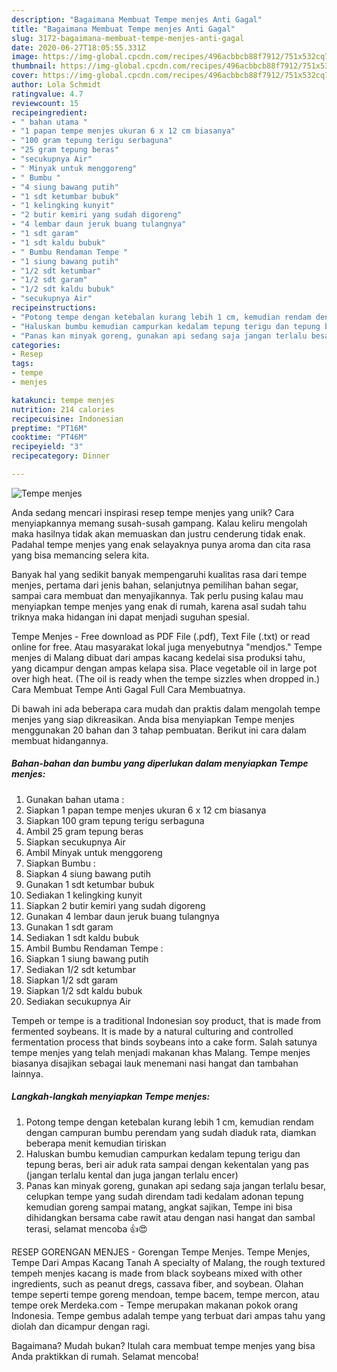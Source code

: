 ```yaml
---
description: "Bagaimana Membuat Tempe menjes Anti Gagal"
title: "Bagaimana Membuat Tempe menjes Anti Gagal"
slug: 3172-bagaimana-membuat-tempe-menjes-anti-gagal
date: 2020-06-27T18:05:55.331Z
image: https://img-global.cpcdn.com/recipes/496acbbcb88f7912/751x532cq70/tempe-menjes-foto-resep-utama.jpg
thumbnail: https://img-global.cpcdn.com/recipes/496acbbcb88f7912/751x532cq70/tempe-menjes-foto-resep-utama.jpg
cover: https://img-global.cpcdn.com/recipes/496acbbcb88f7912/751x532cq70/tempe-menjes-foto-resep-utama.jpg
author: Lola Schmidt
ratingvalue: 4.7
reviewcount: 15
recipeingredient:
- " bahan utama "
- "1 papan tempe menjes ukuran 6 x 12 cm biasanya"
- "100 gram tepung terigu serbaguna"
- "25 gram tepung beras"
- "secukupnya Air"
- " Minyak untuk menggoreng"
- " Bumbu "
- "4 siung bawang putih"
- "1 sdt ketumbar bubuk"
- "1 kelingking kunyit"
- "2 butir kemiri yang sudah digoreng"
- "4 lembar daun jeruk buang tulangnya"
- "1 sdt garam"
- "1 sdt kaldu bubuk"
- " Bumbu Rendaman Tempe "
- "1 siung bawang putih"
- "1/2 sdt ketumbar"
- "1/2 sdt garam"
- "1/2 sdt kaldu bubuk"
- "secukupnya Air"
recipeinstructions:
- "Potong tempe dengan ketebalan kurang lebih 1 cm, kemudian rendam dengan campuran bumbu perendam yang sudah diaduk rata, diamkan beberapa menit kemudian tiriskan"
- "Haluskan bumbu kemudian campurkan kedalam tepung terigu dan tepung beras, beri air aduk rata sampai dengan kekentalan yang pas (jangan terlalu kental dan juga jangan terlalu encer)"
- "Panas kan minyak goreng, gunakan api sedang saja jangan terlalu besar, celupkan tempe yang sudah direndam tadi kedalam adonan tepung kemudian goreng sampai matang, angkat sajikan, Tempe ini bisa dihidangkan bersama cabe rawit atau dengan nasi hangat dan sambal terasi, selamat mencoba 👍😍"
categories:
- Resep
tags:
- tempe
- menjes

katakunci: tempe menjes 
nutrition: 214 calories
recipecuisine: Indonesian
preptime: "PT16M"
cooktime: "PT46M"
recipeyield: "3"
recipecategory: Dinner

---
```



![Tempe menjes](https://img-global.cpcdn.com/recipes/496acbbcb88f7912/751x532cq70/tempe-menjes-foto-resep-utama.jpg)

Anda sedang mencari inspirasi resep tempe menjes yang unik? Cara menyiapkannya memang susah-susah gampang. Kalau keliru mengolah maka hasilnya tidak akan memuaskan dan justru cenderung tidak enak. Padahal tempe menjes yang enak selayaknya punya aroma dan cita rasa yang bisa memancing selera kita.

Banyak hal yang sedikit banyak mempengaruhi kualitas rasa dari tempe menjes, pertama dari jenis bahan, selanjutnya pemilihan bahan segar, sampai cara membuat dan menyajikannya. Tak perlu pusing kalau mau menyiapkan tempe menjes yang enak di rumah, karena asal sudah tahu triknya maka hidangan ini dapat menjadi suguhan spesial.

Tempe Menjes - Free download as PDF File (.pdf), Text File (.txt) or read online for free. Atau masyarakat lokal juga menyebutnya &#34;mendjos.&#34; Tempe menjes di Malang dibuat dari ampas kacang kedelai sisa produksi tahu, yang dicampur dengan ampas kelapa sisa. Place vegetable oil in large pot over high heat. (The oil is ready when the tempe sizzles when dropped in.) Cara Membuat Tempe Anti Gagal Full Cara Membuatnya.


Di bawah ini ada beberapa cara mudah dan praktis dalam mengolah tempe menjes yang siap dikreasikan. Anda bisa menyiapkan Tempe menjes menggunakan 20 bahan dan 3 tahap pembuatan. Berikut ini cara dalam membuat hidangannya.

<!--inarticleads1-->

##### Bahan-bahan dan bumbu yang diperlukan dalam menyiapkan Tempe menjes:

1. Gunakan  bahan utama :
1. Siapkan 1 papan tempe menjes ukuran 6 x 12 cm biasanya
1. Siapkan 100 gram tepung terigu serbaguna
1. Ambil 25 gram tepung beras
1. Siapkan secukupnya Air
1. Ambil  Minyak untuk menggoreng
1. Siapkan  Bumbu :
1. Siapkan 4 siung bawang putih
1. Gunakan 1 sdt ketumbar bubuk
1. Sediakan 1 kelingking kunyit
1. Siapkan 2 butir kemiri yang sudah digoreng
1. Gunakan 4 lembar daun jeruk buang tulangnya
1. Gunakan 1 sdt garam
1. Sediakan 1 sdt kaldu bubuk
1. Ambil  Bumbu Rendaman Tempe :
1. Siapkan 1 siung bawang putih
1. Sediakan 1/2 sdt ketumbar
1. Siapkan 1/2 sdt garam
1. Siapkan 1/2 sdt kaldu bubuk
1. Sediakan secukupnya Air


Tempeh or tempe is a traditional Indonesian soy product, that is made from fermented soybeans. It is made by a natural culturing and controlled fermentation process that binds soybeans into a cake form. Salah satunya tempe menjes yang telah menjadi makanan khas Malang. Tempe menjes biasanya disajikan sebagai lauk menemani nasi hangat dan tambahan lainnya. 

<!--inarticleads2-->

##### Langkah-langkah menyiapkan Tempe menjes:

1. Potong tempe dengan ketebalan kurang lebih 1 cm, kemudian rendam dengan campuran bumbu perendam yang sudah diaduk rata, diamkan beberapa menit kemudian tiriskan
1. Haluskan bumbu kemudian campurkan kedalam tepung terigu dan tepung beras, beri air aduk rata sampai dengan kekentalan yang pas (jangan terlalu kental dan juga jangan terlalu encer)
1. Panas kan minyak goreng, gunakan api sedang saja jangan terlalu besar, celupkan tempe yang sudah direndam tadi kedalam adonan tepung kemudian goreng sampai matang, angkat sajikan, Tempe ini bisa dihidangkan bersama cabe rawit atau dengan nasi hangat dan sambal terasi, selamat mencoba 👍😍


RESEP GORENGAN MENJES - Gorengan Tempe Menjes. Tempe Menjes, Tempe Dari Ampas Kacang Tanah A specialty of Malang, the rough textured tempeh menjes kacang is made from black soybeans mixed with other ingredients, such as peanut dregs, cassava fiber, and soybean. Olahan tempe seperti tempe goreng mendoan, tempe bacem, tempe mercon, atau tempe orek Merdeka.com - Tempe merupakan makanan pokok orang Indonesia. Tempe gembus adalah tempe yang terbuat dari ampas tahu yang diolah dan dicampur dengan ragi. 

Bagaimana? Mudah bukan? Itulah cara membuat tempe menjes yang bisa Anda praktikkan di rumah. Selamat mencoba!
